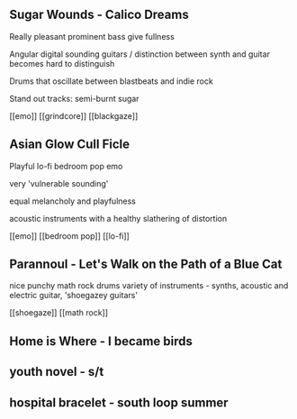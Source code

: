 ## Sugar Wounds - Calico Dreams
Really pleasant prominent bass give fullness

Angular digital sounding guitars / distinction between synth and guitar becomes hard to distinguish

Drums that oscillate between blastbeats and indie rock

Stand out tracks: semi-burnt sugar

[[emo]] [[grindcore]] [[blackgaze]]

## Asian Glow Cull Ficle
Playful lo-fi bedroom pop emo

very 'vulnerable sounding'

equal melancholy and playfulness

acoustic instruments with a healthy slathering of distortion

[[emo]] [[bedroom pop]] [[lo-fi]]

## Parannoul - Let's Walk on the Path of a Blue Cat
nice punchy math rock drums
variety of instruments - synths, acoustic and electric guitar, 'shoegazey guitars' 

[[shoegaze]] [[math rock]] 
## Home is Where - I became birds
## youth novel - s/t
## hospital bracelet - south loop summer